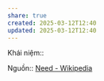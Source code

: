 ```yaml
---
share: true
created: 2025-03-12T12:40
updated: 2025-03-12T12:40
---
```

Khái niệm:: 

Nguồn:: [Need - Wikipedia](https://en.wikipedia.org/wiki/Need)